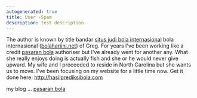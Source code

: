 ```yaml
---
autogenerated: true
title: User ›Spam
description: test description
---
```


The author is known by title bandar [situs judi bola internasional](http://lexus8.net) bola internasional ([bolahariini.net](http://bolahariini.net/)) of Greg. For years I've been working like a credit [pasaran bola](http://www.almutaafi.com/?option=com_k2&view=itemlist&task=user&id=543712) authoriser but I've already went for another any. What she really enjoys doing is actually fish and she or he would never give upward. My wife and I proceeded to reside in North Carolina but she wants us to move. I've been focusing on my website for a little time now. Get it done here: http://hasilprediksibola.com  
  
my blog ... [pasaran bola](http://hasilprediksibola.com)
